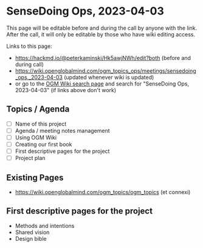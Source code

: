 # SenseDoing Ops, 2023-04-03

This page will be editable before and during the call by anyone with the link. After the call, it will only be editable by those who have wiki editing access.

Links to this page:

- <https://hackmd.io/@peterkaminski/Hk5awjNWh/edit?both> (before and during call)
- <https://wiki.openglobalmind.com/ogm_topics_ops/meetings/sensedoing_ops,_2023-04-03> (updated whenever wiki is updated)
- or go to the [OGM Wiki search page](https://wiki.openglobalmind.com/search) and search for "SenseDoing Ops, 2023-04-03" (if links above don't work)

## Topics / Agenda

- [ ] Name of this project
- [ ] Agenda / meeting notes management
- [ ] Using OGM Wiki
- [ ] Creating our first book
- [ ] First descriptive pages for the project
- [ ] Project plan

## Existing Pages

- <https://wiki.openglobalmind.com/ogm_topics/ogm_topics> (et connexi)

## First descriptive pages for the project

- Methods and intentions
- Shared vision
- Design bible